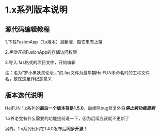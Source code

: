 # 1.x系列版本说明

## 源代码编辑教程

1.下载FusionApp（1.x版本）最新版，酷安里有上架

2.*手动开启*FusionApp的存储访问权限

3.导入.fas格式的项目文件，开始编辑

注：名为“罗小黑妖灵论坛…”的.fas文件为最早期HeiFUN未命名时的工程文件名，放在这里作纪念意义

## 版本迭代说明

HeiFUN 1.x系列的**最后一个版本将是1.5.0**，后续除bug修复外将***停止新功能更新***

1.x养老党有什么需要的功能提前说一下，因为后续应该就不更新了

另外，1.x系列代码在1.4.0发布后**同步开源**！
